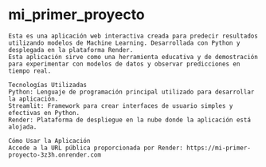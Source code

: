# mi_primer_proyecto
    Esta es una aplicación web interactiva creada para predecir resultados utilizando modelos de Machine Learning. Desarrollada con Python y desplegada en la plataforma Render.
    Esta aplicación sirve como una herramienta educativa y de demostración para experimentar con modelos de datos y observar predicciones en tiempo real.

    Tecnologías Utilizadas
    Python: Lenguaje de programación principal utilizado para desarrollar la aplicación.
    Streamlit: Framework para crear interfaces de usuario simples y efectivas en Python.
    Render: Plataforma de despliegue en la nube donde la aplicación está alojada.

    Cómo Usar la Aplicación
    Accede a la URL pública proporcionada por Render: https://mi-primer-proyecto-3z3h.onrender.com